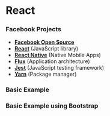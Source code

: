 # React

### Facebook Projects

- **<a href="https://code.facebook.com/projects/" target="_blank" title="Facebook Open Source">Facebook Open Source</a>**
- **<a href="https://facebook.github.io/react/" target="_blank" title="React">React</a>** (JavaScript library)
- **<a href="https://facebook.github.io/react-native/" target="_blank" title="React Native">React Native</a>** (Native Mobile Apps)
- **<a href="https://facebook.github.io/flux/" target="_blank" title="Flux">Flux</a>** (Application architecture)
- **<a href="https://facebook.github.io/jest/" target="_blank" title="Jest">Jest</a>** (JavaScript testing framework)
- **<a href="https://yarnpkg.com/" target="_blank" title="Yarn">Yarn</a>** (Package manager)

### Basic Example


### Basic Example using Bootstrap

